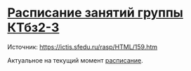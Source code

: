 # [Расписание занятий группы КТбз2-3](https://ictisrulez.github.io/schedule/)

Источник: https://ictis.sfedu.ru/rasp/HTML/159.htm

Актуальное на текущий момент <a href="https://jamboard.google.com/d/1F3m2dEE7gjjIFsJURB6q1pc-1zkuqJlm8uf1L9fYZ14/viewer?f=0" target="_blank">расписание</a>.
